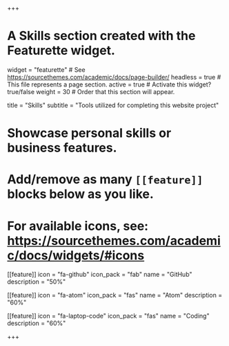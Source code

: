 +++
# A Skills section created with the Featurette widget.
widget = "featurette"  # See https://sourcethemes.com/academic/docs/page-builder/
headless = true  # This file represents a page section.
active = true  # Activate this widget? true/false
weight = 30  # Order that this section will appear.

title = "Skills"
subtitle = "Tools utilized for completing this website project"

# Showcase personal skills or business features.
#
# Add/remove as many `[[feature]]` blocks below as you like.
#
# For available icons, see: https://sourcethemes.com/academic/docs/widgets/#icons

[[feature]]
  icon = "fa-github"
  icon_pack = "fab"
  name = "GitHub"
  description = "50%"

[[feature]]
  icon = "fa-atom"
  icon_pack = "fas"
  name = "Atom"
  description = "60%"  

[[feature]]
  icon = "fa-laptop-code"
  icon_pack = "fas"
  name = "Coding"
  description = "60%"

+++
